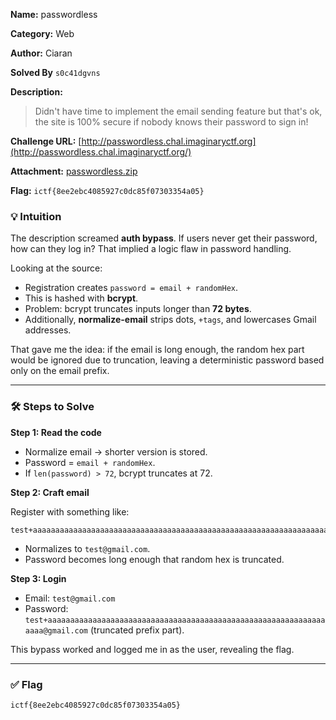 **Name:** passwordless

**Category:** Web

**Author:** Ciaran

**Solved By** `s0c41dgvns`

**Description:**

> Didn't have time to implement the email sending feature but that's ok, the site is 100% secure if nobody knows their password to sign in!
> 

**Challenge URL:** [http://passwordless.chal.imaginaryctf.org](http://passwordless.chal.imaginaryctf.org/)

**Attachment:** [passwordless.zip](https://github.com/ImaginaryCTF/ImaginaryCTF-2025-Challenges/blob/main/Web/passwordless/dist/passwordless.zip)

**Flag:** `ictf{8ee2ebc4085927c0dc85f07303354a05}`


### 💡 Intuition

The description screamed **auth bypass**. If users never get their password, how can they log in? That implied a logic flaw in password handling.

Looking at the source:

- Registration creates `password = email + randomHex`.
- This is hashed with **bcrypt**.
- Problem: bcrypt truncates inputs longer than **72 bytes**.
- Additionally, **normalize-email** strips dots, `+tags`, and lowercases Gmail addresses.

That gave me the idea: if the email is long enough, the random hex part would be ignored due to truncation, leaving a deterministic password based only on the email prefix.

---

### 🛠️ Steps to Solve

**Step 1: Read the code**

- Normalize email → shorter version is stored.
- Password = `email + randomHex`.
- If `len(password) > 72`, bcrypt truncates at 72.

**Step 2: Craft email**

Register with something like:

```
test+aaaaaaaaaaaaaaaaaaaaaaaaaaaaaaaaaaaaaaaaaaaaaaaaaaaaaaaaaaaaaaaaaa@gmail.com

```

- Normalizes to `test@gmail.com`.
- Password becomes long enough that random hex is truncated.

**Step 3: Login**

- Email: `test@gmail.com`
- Password: `test+aaaaaaaaaaaaaaaaaaaaaaaaaaaaaaaaaaaaaaaaaaaaaaaaaaaaaaaaaaaaaaaaaa@gmail.com` (truncated prefix part).

This bypass worked and logged me in as the user, revealing the flag.

---

### ✅ Flag

```
ictf{8ee2ebc4085927c0dc85f07303354a05}

```
